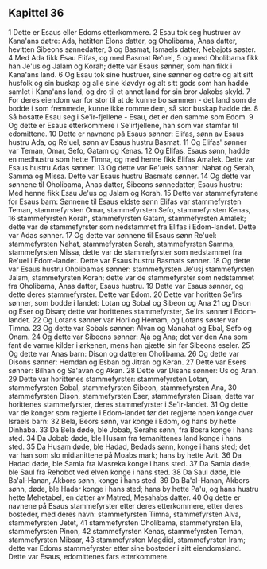 ## Kapittel 36

1 Dette er Esaus eller Edoms etterkommere.
2 Esau tok seg hustruer av Kana'ans døtre: Ada, hetitten Elons datter, og Oholibama, Anas datter, hevitten Sibeons sønnedatter,
3 og Basmat, Ismaels datter, Nebajots søster.
4 Med Ada fikk Esau Elifas, og med Basmat Re'uel,
5 og med Oholibama fikk han Je'us og Jalam og Korah; dette var Esaus sønner, som han fikk i Kana'ans land.
6 Og Esau tok sine hustruer, sine sønner og døtre og alt sitt husfolk og sin buskap og alle sine kløvdyr og alt sitt gods som han hadde samlet i Kana'ans land, og dro til et annet land for sin bror Jakobs skyld.
7 For deres eiendom var for stor til at de kunne bo sammen - det land som de bodde i som fremmede, kunne ikke romme dem, så stor buskap hadde de.
8 Så bosatte Esau seg i Se'ir-fjellene - Esau, det er den samme som Edom.
9 Og dette er Esaus etterkommere i Se'irfjellene, han som var stamfar til edomittene.
10 Dette er navnene på Esaus sønner: Elifas, sønn av Esaus hustru Ada, og Re'uel, sønn av Esaus hustru Basmat.
11 Og Elifas' sønner var Teman, Omar, Sefo, Gatam og Kenas.
12 Og Elifas, Esaus sønn, hadde en medhustru som hette Timna, og med henne fikk Elifas Amalek. Dette var Esaus hustru Adas sønner.
13 Og dette var Re'uels sønner: Nahat og Serah, Samma og Missa. Dette var Esaus hustru Basmats sønner.
14 Og dette var sønnene til Oholibama, Anas datter, Sibeons sønnedatter, Esaus hustru: Med henne fikk Esau Je'us og Jalam og Korah.
15 Dette var stammefyrstene for Esaus barn: Sønnene til Esaus eldste sønn Elifas var stammefyrsten Teman, stammefyrsten Omar, stammefyrsten Sefo, stammefyrsten Kenas,
16 stammefyrsten Korah, stammefyrsten Gatam, stammefyrsten Amalek; dette var de stammefyrster som nedstammet fra Elifas i Edom-landet. Dette var Adas sønner.
17 Og dette var sønnene til Esaus sønn Re'uel: stammefyrsten Nahat, stammefyrsten Serah, stammefyrsten Samma, stammefyrsten Missa, dette var de stammefyrster som nedstammet fra Re'uel i Edom-landet. Dette var Esaus hustru Basmats sønner.
18 Og dette var Esaus hustru Oholibamas sønner: stammefyrsten Je'usj stammefyrsten Jalam, stammefyrsten Korah; dette var de stammefyrster som nedstammet fra Oholibama, Anas datter, Esaus hustru.
19 Dette var Esaus sønner, og dette deres stammefyrster. Dette var Edom.
20 Dette var horitten Se'irs sønner, som bodde i landet: Lotan og Sobal og Sibeon og Ana
21 og Dison og Eser og Disan; dette var horittenes stammefyrster, Se'irs sønner i Edom-landet.
22 Og Lotans sønner var Hori og Hemam, og Lotans søster var Timna.
23 Og dette var Sobals sønner: Alvan og Manahat og Ebal, Sefo og Onam.
24 Og dette var Sibeons sønner: Aja og Ana; det var den Ana som fant de varme kilder i ørkenen, mens han gjætte sin far Sibeons eseler.
25 Og dette var Anas barn: Dison og datteren Oholibama.
26 Og dette var Disons sønner: Hemdan og Esban og Jitran og Keran.
27 Dette var Esers sønner: Bilhan og Sa'avan og Akan.
28 Dette var Disans sønner: Us og Aran.
29 Dette var horittenes stammefyrster: stammefyrsten Lotan, stammefyrsten Sobal, stammefyrsten Sibeon, stammefyrsten Ana,
30 stammefyrsten Dison, stammefyrsten Eser, stammefyrsten Disan; dette var horittenes stammefyrster, deres stammefyrster i Se'ir-landet.
31 Og dette var de konger som regjerte i Edom-landet før det regjerte noen konge over Israels barn:
32 Bela, Beors sønn, var konge i Edom, og hans by hette Dinhaba.
33 Da Bela døde, ble Jobab, Serahs sønn, fra Bosra konge i hans sted.
34 Da Jobab døde, ble Husam fra temanittenes land konge i hans sted.
35 Da Husam døde, ble Hadad, Bedads sønn, konge i hans sted; det var han som slo midianittene på Moabs mark; hans by hette Avit.
36 Da Hadad døde, ble Samla fra Masreka konge i hans sted.
37 Da Samla døde, ble Saul fra Rehobot ved elven konge i hans sted.
38 Da Saul døde, ble Ba'al-Hanan, Akbors sønn, konge i hans sted.
39 Da Ba'al-Hanan, Akbors sønn, døde, ble Hadar konge i hans sted; hans by hette Pa'u, og hans hustru hette Mehetabel, en datter av Matred, Mesahabs datter.
40 Og dette er navnene på Esaus stammefyrster etter deres etterkommere, etter deres bosteder, med deres navn: stammefyrsten Timna, stammefyrsten Alva, stammefyrsten Jetet,
41 stammefyrsten Oholibama, stammefyrsten Ela, stammefyrsten Pinon,
42 stammefyrsten Kenas, stammefyrsten Teman, stammefyrsten Mibsar,
43 stammefyrsten Magdiel, stammefyrsten Iram; dette var Edoms stammefyrster etter sine bosteder i sitt eiendomsland. Dette var Esaus, edomittenes fars etterkommere.
